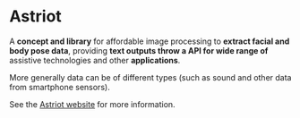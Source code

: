 # Astriot
A **concept and library** for affordable image processing to **extract facial and body pose data**, 
providing **text outputs throw a API for wide range of** assistive technologies and other **applications**.

More generally data can be of different types (such as sound and other data from smartphone sensors).

See the [Astriot website](https://ivomarvan.github.io/astriot/) for more information.